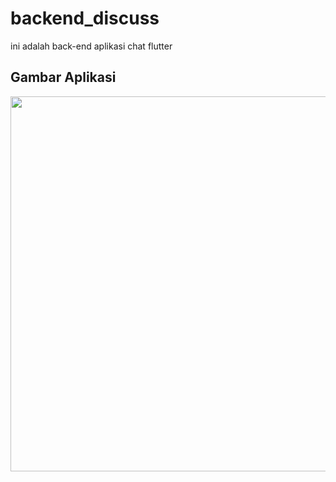# backend_discuss
ini adalah back-end aplikasi chat flutter

## Gambar Aplikasi
<img src="https://user-images.githubusercontent.com/45864165/209435391-2dfd6521-b32e-4948-a630-dd1d1dc1b886.png" width="600px">


